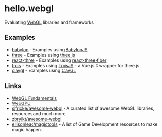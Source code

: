 # hello.webgl

Evaluating [WebGL](https://www.khronos.org/webgl/) libraries and frameworks

## Examples

- [babylon](./babylon/README.md) - Examples using [BabylonJS](https://www.babylonjs.com/)
- [three](./three/README.md) - Examples using [three.js](https://threejs.org/)
- [react-three](./react-three/README.md) - Examples using [react-three-fiber](https://github.com/pmndrs/react-three-fiber)
- [trois](./trois/README.md) - Examples using [TroisJS](https://troisjs.github.io/) - a Vue.js 3 wrapper for three.js
- [claygl](./claygl/README.md) - Examples using [ClayGL](https://github.com/pissang/claygl)

## Links

- [WebGL Fundamentals](https://webglfundamentals.org/)
- [WebGPU](https://gpuweb.github.io/gpuweb/)
- [sjfricke/awesome-webgl](https://github.com/sjfricke/awesome-webgl) - A curated list of awesome WebGL libraries, resources and much more
- [zbryikt/awesome-webgl](https://github.com/zbryikt/awesome-webgl)
- [ellisonleao/magictools](https://github.com/ellisonleao/magictools) - A list of Game Development resources to make magic happen.

